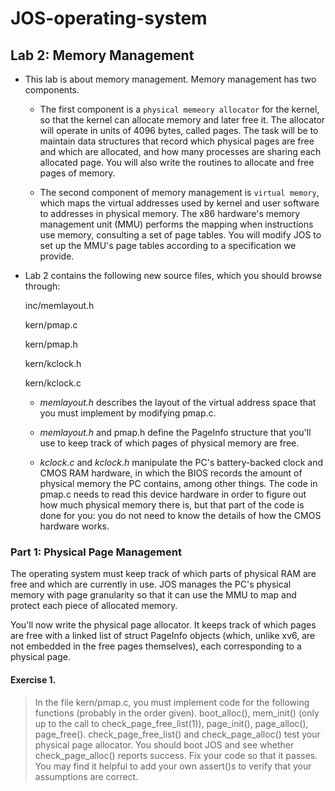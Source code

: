 # JOS-operating-system

## Lab 2: Memory Management

* This lab is about memory management. Memory management has two components. 

  *  The first component is a `physical memeory allocator` for the kernel, so that the kernel can allocate memory and later free it. The allocator will operate in units of 4096 bytes, called pages. The task will be to maintain data structures that record which physical pages are free and which are allocated, and how many processes are sharing each allocated page. You will also write the routines to allocate and free pages of memory.

  *  The second component of memory management is `virtual memory`, which maps the virtual addresses used by kernel and user software to addresses in physical memory. The x86 hardware's memory management unit (MMU) performs the mapping when instructions use memory, consulting a set of page tables. You will modify JOS to set up the MMU's page tables according to a specification we provide.

* Lab 2 contains the following new source files, which you should browse through:

  inc/memlayout.h
  
  kern/pmap.c
  
  kern/pmap.h
  
  kern/kclock.h
  
  kern/kclock.c

  *  *memlayout.h* describes the layout of the virtual address space that you must implement by modifying pmap.c. 

  *  *memlayout.h* and pmap.h define the PageInfo structure that you'll use to keep track of which pages of physical memory are free. 

  *  *kclock.c* and *kclock.h* manipulate the PC's battery-backed clock and CMOS RAM hardware, in which the BIOS records the amount of physical memory the PC contains, among other things. The code in pmap.c needs to read this device hardware in order to figure out how much physical memory there is, but that part of the code is done for you: you do not need to know the details of how the CMOS hardware works.

### Part 1: Physical Page Management

The operating system must keep track of which parts of physical RAM are free and which are currently in use. JOS manages the PC's physical memory with page granularity so that it can use the MMU to map and protect each piece of allocated memory.

You'll now write the physical page allocator. It keeps track of which pages are free with a linked list of struct PageInfo objects (which, unlike xv6, are not embedded in the free pages themselves), each corresponding to a physical page.

#### Exercise 1.

>In the file kern/pmap.c, you must implement code for the following functions (probably in the order given). boot_alloc(), mem_init() (only up to the call to check_page_free_list(1)), page_init(), page_alloc(), page_free(). check_page_free_list() and check_page_alloc() test your physical page allocator. You should boot JOS and see whether check_page_alloc() reports success. Fix your code so that it passes. You may find it helpful to add your own assert()s to verify that your assumptions are correct.
